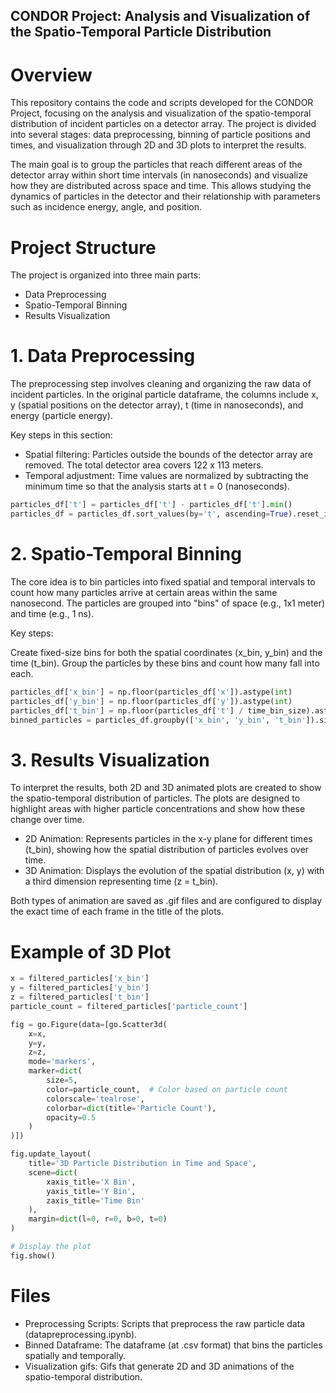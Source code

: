 ## CONDOR Project: Analysis and Visualization of the Spatio-Temporal Particle Distribution

# Overview
This repository contains the code and scripts developed for the CONDOR Project, focusing on the analysis and visualization of the spatio-temporal distribution of incident particles on a detector array. The project is divided into several stages: data preprocessing, binning of particle positions and times, and visualization through 2D and 3D plots to interpret the results.

The main goal is to group the particles that reach different areas of the detector array within short time intervals (in nanoseconds) and visualize how they are distributed across space and time. This allows studying the dynamics of particles in the detector and their relationship with parameters such as incidence energy, angle, and position.

# Project Structure
The project is organized into three main parts:

- Data Preprocessing
- Spatio-Temporal Binning
- Results Visualization

# 1. Data Preprocessing
The preprocessing step involves cleaning and organizing the raw data of incident particles. In the original particle dataframe, the columns include x, y (spatial positions on the detector array), t (time in nanoseconds), and energy (particle energy).

Key steps in this section:

- Spatial filtering: Particles outside the bounds of the detector array are removed. The total detector area covers 122 x 113 meters.
- Temporal adjustment: Time values are normalized by subtracting the minimum time so that the analysis starts at t = 0 (nanoseconds).

```python
particles_df['t'] = particles_df['t'] - particles_df['t'].min()
particles_df = particles_df.sort_values(by='t', ascending=True).reset_index(drop=True)
```

# 2. Spatio-Temporal Binning
The core idea is to bin particles into fixed spatial and temporal intervals to count how many particles arrive at certain areas within the same nanosecond. The particles are grouped into "bins" of space (e.g., 1x1 meter) and time (e.g., 1 ns).

Key steps:

Create fixed-size bins for both the spatial coordinates (x_bin, y_bin) and the time (t_bin).
Group the particles by these bins and count how many fall into each.

```python
particles_df['x_bin'] = np.floor(particles_df['x']).astype(int)
particles_df['y_bin'] = np.floor(particles_df['y']).astype(int)
particles_df['t_bin'] = np.floor(particles_df['t'] / time_bin_size).astype(int)
binned_particles = particles_df.groupby(['x_bin', 'y_bin', 't_bin']).size().reset_index(name='particle_count')
```

# 3. Results Visualization
To interpret the results, both 2D and 3D animated plots are created to show the spatio-temporal distribution of particles. The plots are designed to highlight areas with higher particle concentrations and show how these change over time.

- 2D Animation: Represents particles in the x-y plane for different times (t_bin), showing how the spatial distribution of particles evolves over time.
- 3D Animation: Displays the evolution of the spatial distribution (x, y) with a third dimension representing time (z = t_bin).

Both types of animation are saved as .gif files and are configured to display the exact time of each frame in the title of the plots.

# Example of 3D Plot

```python
x = filtered_particles['x_bin']
y = filtered_particles['y_bin']
z = filtered_particles['t_bin']
particle_count = filtered_particles['particle_count']

fig = go.Figure(data=[go.Scatter3d(
    x=x,
    y=y,
    z=z,
    mode='markers',
    marker=dict(
        size=5,
        color=particle_count,  # Color based on particle count
        colorscale='tealrose',
        colorbar=dict(title='Particle Count'), 
        opacity=0.5
    )
)])

fig.update_layout(
    title='3D Particle Distribution in Time and Space',
    scene=dict(
        xaxis_title='X Bin',
        yaxis_title='Y Bin',
        zaxis_title='Time Bin'
    ),
    margin=dict(l=0, r=0, b=0, t=0)
)

# Display the plot
fig.show()
```

# Files
- Preprocessing Scripts: Scripts that preprocess the raw particle data (datapreprocessing.ipynb).
- Binned Dataframe: The dataframe (at .csv format) that bins the particles spatially and temporally.
- Visualization gifs: Gifs that generate 2D and 3D animations of the spatio-temporal distribution.
